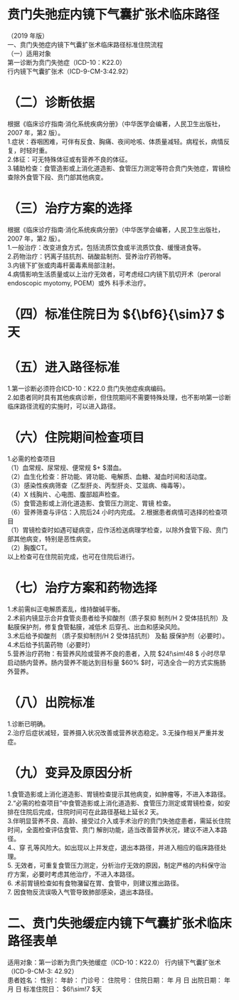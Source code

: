 # 贲门失弛症内镜下气囊扩张术临床路径  
（2019 年版）  
一、贲门失弛症内镜下气囊扩张术临床路径标准住院流程  
（一）适用对象  
第一诊断为贲门失弛症（ICD-10：K22.0）  
行内镜下气囊扩张术（ICD-9-CM-3:42.92）  
# （二）诊断依据  
根据《临床诊疗指南·消化系统疾病分册》（中华医学会编著，人民卫生出版社，2007 年，第2 版）。  
1.症状：吞咽困难，可伴有反食、胸痛、夜间呛咳、体质量减轻。病程长，病情反复，时轻时重。  
2.体征：可无特殊体征或有营养不良的体征。  
3.辅助检查：食管造影或上消化道造影、食管压力测定等符合贲门失弛症，胃镜检查除外食管下段、贲门部其他病变。  
# （三）治疗方案的选择  
根据《临床诊疗指南·消化系统疾病分册》（中华医学会编著，人民卫生出版社，2007 年，第2 版）。  
1.一般治疗：改变进食方式，包括流质饮食或半流质饮食、缓慢进食等。  
2.药物治疗：钙离子拮抗剂、硝酸盐制剂、营养治疗药物等。  
3.内镜下扩张或肉毒杆菌毒素局部注射。  
4.病情影响生活质量或以上治疗无效者，可考虑经口内镜下肌切开术（peroral endoscopic myotomy, POEM）或外 科手术治疗。  
# （四）标准住院日为 ${\bf6}{\sim}7 $ 天  
# （五）进入路径标准  
1.第一诊断必须符合ICD-10：K22.0 贲门失弛症疾病编码。  
2.如患者同时具有其他疾病诊断，但住院期间不需要特殊处理，也不影响第一诊断临床路径流程的实施时，可以进入路径。  
# （六）住院期间检查项目  
1.必需的检查项目  
（1）血常规、尿常规、便常规 $+ $潜血。  
（2）血生化检查：肝功能、肾功能、电解质、血糖、凝血时间和活动度。  
（3）感染性疾病筛查（乙型肝炎、丙型肝炎、艾滋病、梅毒等）。  
（4）X 线胸片、心电图、腹部超声检查。  
（5）食管造影或上消化道造影、食管压力测定、胃镜 检查。  
（6）营养筛查与评估：入院后24 小时内完成。 2.根据患者病情可选择的检查项目  
（1）胃镜检查时如遇可疑病变，应作活检送病理学检查，以除外食管下段、贲门部其他病变，特别是恶性病变。  
（2）胸腹CT。  
以上检查可在住院前完成，也可在住院后进行。  
# （七）治疗方案和药物选择  
1.术前需纠正电解质紊乱，维持酸碱平衡。  
2.术前内镜显示合并食管炎患者给予抑酸剂（质子泵抑 制剂/H 2 受体拮抗剂）及黏膜保护剂，修复食管黏膜，减低术 后穿孔、出血和感染风险。  
3.术后给予抑酸剂 （质子泵抑制剂/H 2 受体拮抗剂） 及黏 膜保护剂（必要时）。  
4.术后给予抗菌药物（必要时）  
5.营养治疗药物：有营养风险或营养不良的患者，入院 $24\!\sim\!48 $ 小时尽早启动肠内营养。肠内营养不能达到目标量 $60\% $时，可选全合一的方式实施肠外营养。  
# （八）出院标准  
1.诊断已明确。  
2.治疗后症状减轻，营养摄入状况改善或营养状态稳定。3.无操作相关严重并发症。  
# （九）变异及原因分析  
1.食管造影或上消化道造影、胃镜检查提示其他病变，如肿瘤等，不进入本路径。  
2.“必需的检查项目”中食管造影或上消化道造影、食管压力测定或胃镜检查，如安排在住院后完成，住院时间可在此路径基础上延长2 天。  
3.伴明显营养不良、高龄、接受过介入或手术治疗的贲门失弛症患者，需延长住院时间，全面检查评估食管、贲门 解剖功能，适当改善营养状况，建议不进入本路径。  
4.、穿 孔等风险大。如出现以上并发症，退出本路径，并进入相应的临床路径处理。  
5. 无效者，可重复食管压力测定，分析治疗无效的原因，制定严格的内科保守治疗方案，必要时考虑其他治疗，不进入本路径。  
6. 术前胃镜检查如有食物潴留在胃、食管中，则建议推出路径。  
7. 因食物反流误吸入气管导致肺部感染，退出本路径。  
# 二、贲门失弛缓症内镜下气囊扩张术临床路径表单  
适用对象：第一诊断为贲门失弛缓症（ICD-10：K22.0）                         行内镜下气囊扩张术（ICD-9-CM-3: 42.92）  
患者姓名：          性别：         年龄：     门诊号：         住院号：              住院日期：     年    月    日  出院日期：     年    月    日 标准住院日： $6\!\sim\!7 $天  
